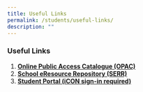 ```yaml
---
title: Useful Links
permalink: /students/useful-links/
description: ""
---
```

### **Useful Links**
1.  **[Online Public Access Catalogue (OPAC)](https://schoolibrary.moe.edu.sg/acsbr)**<br>
2.  **[School eResource Repository (SERR)](https://schoolibrary.moe.edu.sg/eresourcessec/cgi-bin/spydus.exe/MSGTRN/WPAC/HOME)**<br>
3.  **[Student Portal (iCON sign-in required)](https://sites.google.com/moe.edu.sg/acsbrstudentportal)**